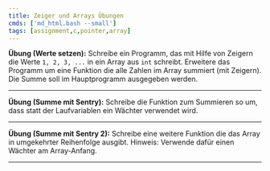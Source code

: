 ```yaml
---
title: Zeiger und Arrays Übungen
cmds: ['md_html.bash --small']
tags: [assignment,c,pointer,array]
---
```




**Übung (Werte setzen):**
Schreibe ein Programm, das mit Hilfe von Zeigern die Werte `1, 2, 3, ...` in ein Array aus `int` schreibt. Erweitere das Programm um eine Funktion die alle Zahlen im Array summiert (mit Zeigern).  Die Summe soll im Hauptprogramm ausgegeben werden.

---

**Übung (Summe mit Sentry):**
Schreibe die Funktion zum Summieren so um, dass statt der Laufvariablen ein Wächter verwendet wird.

---

**Übung (Summe mit Sentry 2):**
Schreibe eine weitere Funktion die das Array in umgekehrter Reihenfolge ausgibt. Hinweis: Verwende dafür einen Wächter am Array-Anfang.

---

